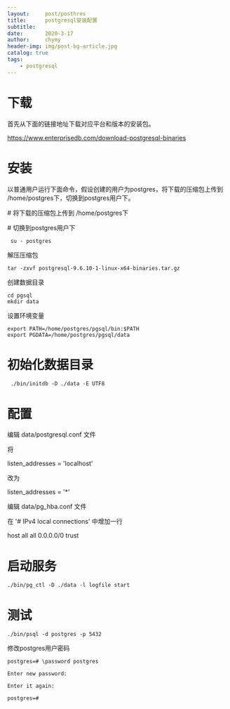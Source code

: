 ```yaml
---
layout:     post/posthres
title:      postgresql安装配置
subtitle:   
date:       2020-3-17
author:     chymy
header-img: img/post-bg-article.jpg
catalog: true
tags:
    - postgresql
---
```


# **下载**

首先从下面的链接地址下载对应平台和版本的安装包。

https://www.enterprisedb.com/download-postgresql-binaries

# **安装**

 以普通用户运行下面命令，假设创建的用户为postgres，将下载的压缩包上传到 /home/postgres下，切换到postgres用户下。

\# 将下载的压缩包上传到 /home/postgres下

\# 切换到postgres用户下

```shell
 su - postgres
```

解压压缩包

```shell
tar -zxvf postgresql-9.6.10-1-linux-x64-binaries.tar.gz
```

创建数据目录

```shell
cd pgsql
mkdir data
```

设置环境变量

```shell
export PATH=/home/postgres/pgsql/bin:$PATH
export PGDATA=/home/postgres/pgsql/data
```

# **初始化数据目录**

```shell
 ./bin/initdb -D ./data -E UTF8 
```

# **配置**

编辑 data/postgresql.conf 文件

将

listen_addresses = 'localhost'

改为

listen_addresses = '*'

编辑 data/pg_hba.conf 文件

在 '# IPv4 local connections' 中增加一行

host    all             all             0.0.0.0/0            trust

# **启动服务**

 ```shell
./bin/pg_ctl -D ./data -l logfile start
 ```

# **测试**

```shell
./bin/psql -d postgres -p 5432
```

修改postgres用户密码

```shell
postgres=# \password postgres

Enter new password:

Enter it again:

postgres=#

```


 
